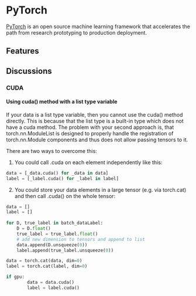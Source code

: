 # PyTorch

[PyTorch](https://pytorch.org/) is an open source machine learning framework that accelerates the path from research prototyping to production deployment.

## Features

## Discussions

### CUDA

#### Using cuda() method with a list type variable

If your data is a list type variable, then you cannot use the cuda() method directly. This is because that the list type is a built-in type which does not have a cuda method. The problem with your second approach is, that torch.nn.ModuleList is designed to properly handle the registration of torch.nn.Module components and thus does not allow passing tensors to it.

There are two ways to overcome this:

1. You could call .cuda on each element independently like this:

```python
data = [_data.cuda() for _data in data]
label = [_label.cuda() for _label in label] 
```

2. You could store your data elements in a large tensor (e.g. via torch.cat) and then call .cuda() on the whole tensor:

```python
data = []
label = []
    
for D, true_label in batch_dataLabel:
    D = D.float()
    true_label = true_label.float()
    # add new dimension to tensors and append to list
    data.append(D.unsqueeze(0))
    label.append(true_label.unsqueeze(0))

data = torch.cat(data, dim=0)
label = torch.cat(label, dim=0)

if gpu:
        data = data.cuda()
        label = label.cuda()
```
